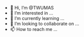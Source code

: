 - 👋 Hi, I’m @TWUMAS
- 👀 I’m interested in ...
- 🌱 I’m currently learning ...
- 💞️ I’m looking to collaborate on ...
- 📫 How to reach me ...

<!---
TWUMAS/TWUMAS is a ✨ special ✨ repository because its `README.md` (this file) appears on your GitHub profile.
You can click the Preview link to take a look at your changes.
--->

